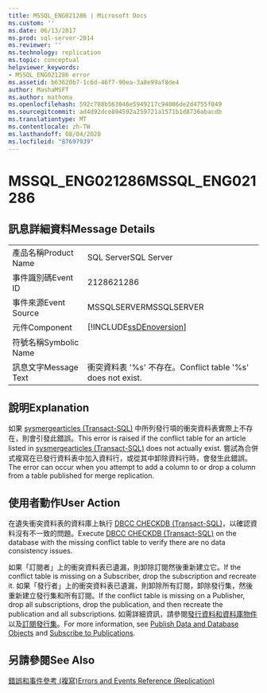 ```yaml
---
title: MSSQL_ENG021286 | Microsoft Docs
ms.custom: ''
ms.date: 06/13/2017
ms.prod: sql-server-2014
ms.reviewer: ''
ms.technology: replication
ms.topic: conceptual
helpviewer_keywords:
- MSSQL_ENG021286 error
ms.assetid: b63620b7-1c6d-46f7-90ea-3a8e99af8de4
author: MashaMSFT
ms.author: mathoma
ms.openlocfilehash: 592c788b563046e5949217c94006de2d4755f049
ms.sourcegitcommit: ad4d92dce894592a259721a1571b1d8736abacdb
ms.translationtype: MT
ms.contentlocale: zh-TW
ms.lasthandoff: 08/04/2020
ms.locfileid: "87697939"
---
```

# <a name="mssql_eng021286"></a><span data-ttu-id="15092-102">MSSQL_ENG021286</span><span class="sxs-lookup"><span data-stu-id="15092-102">MSSQL_ENG021286</span></span>
    
## <a name="message-details"></a><span data-ttu-id="15092-103">訊息詳細資料</span><span class="sxs-lookup"><span data-stu-id="15092-103">Message Details</span></span>  
  
|||  
|-|-|  
|<span data-ttu-id="15092-104">產品名稱</span><span class="sxs-lookup"><span data-stu-id="15092-104">Product Name</span></span>|<span data-ttu-id="15092-105">SQL Server</span><span class="sxs-lookup"><span data-stu-id="15092-105">SQL Server</span></span>|  
|<span data-ttu-id="15092-106">事件識別碼</span><span class="sxs-lookup"><span data-stu-id="15092-106">Event ID</span></span>|<span data-ttu-id="15092-107">21286</span><span class="sxs-lookup"><span data-stu-id="15092-107">21286</span></span>|  
|<span data-ttu-id="15092-108">事件來源</span><span class="sxs-lookup"><span data-stu-id="15092-108">Event Source</span></span>|<span data-ttu-id="15092-109">MSSQLSERVER</span><span class="sxs-lookup"><span data-stu-id="15092-109">MSSQLSERVER</span></span>|  
|<span data-ttu-id="15092-110">元件</span><span class="sxs-lookup"><span data-stu-id="15092-110">Component</span></span>|[!INCLUDE[ssDEnoversion](../../includes/ssdenoversion-md.md)]|  
|<span data-ttu-id="15092-111">符號名稱</span><span class="sxs-lookup"><span data-stu-id="15092-111">Symbolic Name</span></span>||  
|<span data-ttu-id="15092-112">訊息文字</span><span class="sxs-lookup"><span data-stu-id="15092-112">Message Text</span></span>|<span data-ttu-id="15092-113">衝突資料表 '%s' 不存在。</span><span class="sxs-lookup"><span data-stu-id="15092-113">Conflict table '%s' does not exist.</span></span>|  
  
## <a name="explanation"></a><span data-ttu-id="15092-114">說明</span><span class="sxs-lookup"><span data-stu-id="15092-114">Explanation</span></span>  
 <span data-ttu-id="15092-115">如果 [sysmergearticles &#40;Transact-SQL&#41;](/sql/relational-databases/system-tables/sysmergearticles-transact-sql) 中所列發行項的衝突資料表實際上不存在，則會引發此錯誤。</span><span class="sxs-lookup"><span data-stu-id="15092-115">This error is raised if the conflict table for an article listed in [sysmergearticles &#40;Transact-SQL&#41;](/sql/relational-databases/system-tables/sysmergearticles-transact-sql) does not actually exist.</span></span> <span data-ttu-id="15092-116">嘗試為合併式複寫在已發行資料表中加入資料行，或從其中卸除資料行時，會發生此錯誤。</span><span class="sxs-lookup"><span data-stu-id="15092-116">The error can occur when you attempt to add a column to or drop a column from a table published for merge replication.</span></span>  
  
## <a name="user-action"></a><span data-ttu-id="15092-117">使用者動作</span><span class="sxs-lookup"><span data-stu-id="15092-117">User Action</span></span>  
 <span data-ttu-id="15092-118">在遺失衝突資料表的資料庫上執行 [DBCC CHECKDB &#40;Transact-SQL&#41;](/sql/t-sql/database-console-commands/dbcc-checkdb-transact-sql)，以確認資料沒有不一致的問題。</span><span class="sxs-lookup"><span data-stu-id="15092-118">Execute [DBCC CHECKDB &#40;Transact-SQL&#41;](/sql/t-sql/database-console-commands/dbcc-checkdb-transact-sql) on the database with the missing conflict table to verify there are no data consistency issues.</span></span>  
  
 <span data-ttu-id="15092-119">如果「訂閱者」上的衝突資料表已遺漏，則卸除訂閱然後重新建立它。</span><span class="sxs-lookup"><span data-stu-id="15092-119">If the conflict table is missing on a Subscriber, drop the subscription and recreate it.</span></span> <span data-ttu-id="15092-120">如果「發行者」上的衝突資料表已遺漏，則卸除所有訂閱，卸除發行集，然後重新建立發行集和所有訂閱。</span><span class="sxs-lookup"><span data-stu-id="15092-120">If the conflict table is missing on a Publisher, drop all subscriptions, drop the publication, and then recreate the publication and all subscriptions.</span></span> <span data-ttu-id="15092-121">如需詳細資訊，請參閱[發行資料和資料庫物件](publish/publish-data-and-database-objects.md)以及[訂閱發行集](subscribe-to-publications.md)。</span><span class="sxs-lookup"><span data-stu-id="15092-121">For more information, see [Publish Data and Database Objects](publish/publish-data-and-database-objects.md) and [Subscribe to Publications](subscribe-to-publications.md).</span></span>  
  
## <a name="see-also"></a><span data-ttu-id="15092-122">另請參閱</span><span class="sxs-lookup"><span data-stu-id="15092-122">See Also</span></span>  
 [<span data-ttu-id="15092-123">錯誤和事件參考 &#40;複寫&#41;</span><span class="sxs-lookup"><span data-stu-id="15092-123">Errors and Events Reference &#40;Replication&#41;</span></span>](errors-and-events-reference-replication.md)  
  
  
